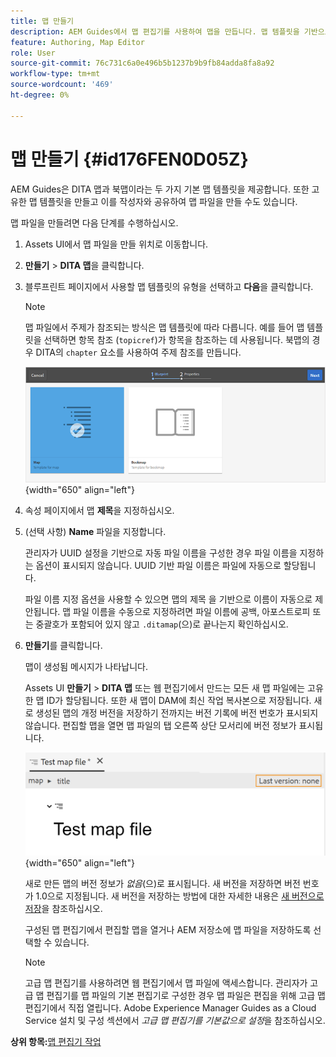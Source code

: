 ```yaml
---
title: 맵 만들기
description: AEM Guides에서 맵 편집기를 사용하여 맵을 만듭니다. 맵 템플릿을 기반으로 맵 파일을 만드는 단계를 확인하십시오.
feature: Authoring, Map Editor
role: User
source-git-commit: 76c731c6a0e496b5b1237b9b9fb84adda8fa8a92
workflow-type: tm+mt
source-wordcount: '469'
ht-degree: 0%

---
```


# 맵 만들기 {#id176FEN0D05Z}

AEM Guides은 DITA 맵과 북맵이라는 두 가지 기본 맵 템플릿을 제공합니다. 또한 고유한 맵 템플릿을 만들고 이를 작성자와 공유하여 맵 파일을 만들 수도 있습니다.

맵 파일을 만들려면 다음 단계를 수행하십시오.

1. Assets UI에서 맵 파일을 만들 위치로 이동합니다.

1. **만들기** \> **DITA 맵**&#x200B;을 클릭합니다.

1. 블루프린트 페이지에서 사용할 맵 템플릿의 유형을 선택하고 **다음**&#x200B;을 클릭합니다.

   >[!NOTE]
   >
   > 맵 파일에서 주제가 참조되는 방식은 맵 템플릿에 따라 다릅니다. 예를 들어 맵 템플릿을 선택하면 항목 참조 \(`topicref`\)가 항목을 참조하는 데 사용됩니다. 북맵의 경우 DITA의 `chapter` 요소를 사용하여 주제 참조를 만듭니다.

   ![](images/map-template.png){width="650" align="left"}

1. 속성 페이지에서 맵 **제목**&#x200B;을 지정하십시오.

1. \(선택 사항\) **Name** 파일을 지정합니다.

   관리자가 UUID 설정을 기반으로 자동 파일 이름을 구성한 경우 파일 이름을 지정하는 옵션이 표시되지 않습니다. UUID 기반 파일 이름은 파일에 자동으로 할당됩니다.

   파일 이름 지정 옵션을 사용할 수 있으면 맵의 제목 을 기반으로 이름이 자동으로 제안됩니다. 맵 파일 이름을 수동으로 지정하려면 파일 이름에 공백, 아포스트로피 또는 중괄호가 포함되어 있지 않고 `.ditamap`(으)로 끝나는지 확인하십시오.

1. **만들기**&#x200B;를 클릭합니다.

   맵이 생성됨 메시지가 나타납니다.

   Assets UI **만들기** \> **DITA 맵** 또는 웹 편집기에서 만드는 모든 새 맵 파일에는 고유한 맵 ID가 할당됩니다. 또한 새 맵이 DAM에 최신 작업 복사본으로 저장됩니다. 새로 생성된 맵의 개정 버전을 저장하기 전까지는 버전 기록에 버전 번호가 표시되지 않습니다. 편집할 맵을 열면 맵 파일의 탭 오른쪽 상단 모서리에 버전 정보가 표시됩니다.

   ![](images/first-version-map-none.png){width="650" align="left"}

   새로 만든 맵의 버전 정보가 *없음*(으)로 표시됩니다. 새 버전을 저장하면 버전 번호가 1.0으로 지정됩니다. 새 버전을 저장하는 방법에 대한 자세한 내용은 [새 버전으로 저장](web-editor-features.md#save-as-new-version-id209ME400GXA)을 참조하십시오.

   구성된 맵 편집기에서 편집할 맵을 열거나 AEM 저장소에 맵 파일을 저장하도록 선택할 수 있습니다.

   >[!NOTE]
   >
   > 고급 맵 편집기를 사용하려면 웹 편집기에서 맵 파일에 액세스합니다. 관리자가 고급 맵 편집기를 맵 파일의 기본 편집기로 구성한 경우 맵 파일은 편집을 위해 고급 맵 편집기에서 직접 열립니다. Adobe Experience Manager Guides as a Cloud Service 설치 및 구성 섹션에서 *고급 맵 편집기를 기본값으로 설정*&#x200B;을 참조하십시오.


**상위 항목:**[&#x200B;맵 편집기 작업](map-editor.md)
